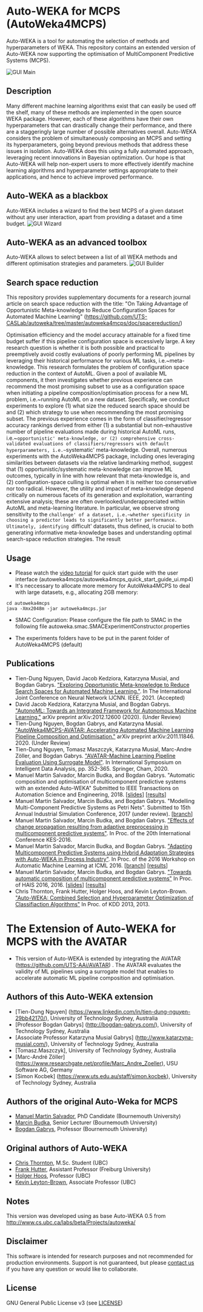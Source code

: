 # Auto-WEKA for MCPS (AutoWeka4MCPS)
Auto-WEKA is a tool for automating the selection of methods and hyperparameters of WEKA. This repository contains an extended version of Auto-WEKA now supporting the optimisation of MultiComponent Predictive Systems (MCPS).

![GUI Main](https://raw.githubusercontent.com/dsibournemouth/autoweka/master/img/GUI-main.png)

## Description
Many different machine learning algorithms exist that can easily be used off the shelf, many of these methods are implemented in the open source WEKA package. However, each of these algorithms have their own hyperparameters that can drastically change their performance, and there are a staggeringly large number of possible alternatives overall. Auto-WEKA considers the problem of simultaneously composing an MCPS and setting its hyperparameters, going beyond previous methods that address these issues in isolation. Auto-WEKA does this using a fully automated approach, leveraging recent innovations in Bayesian optimization. Our hope is that Auto-WEKA will help non-expert users to more effectively identify machine learning algorithms and hyperparameter settings appropriate to their applications, and hence to achieve improved performance.

## Auto-WEKA as a blackbox
Auto-WEKA includes a wizard to find the best MCPS of a given dataset without any user interaction, apart from providing a dataset and a time budget.
![GUI Wizard](https://raw.githubusercontent.com/dsibournemouth/autoweka/master/img/GUI-wizard.png)

## Auto-WEKA as an advanced toolbox
Auto-WEKA allows to select between a list of all WEKA methods and different optimisation strategies and parameters.
![GUI Builder](https://raw.githubusercontent.com/dsibournemouth/autoweka/master/img/GUI-builder.png)

## Search space reduction
This repository provides supplementary documents for a research journal article on search space reduction with the title: "On Taking Advantage of Opportunistic Meta-knowledge to Reduce Configuration Spaces for Automated Machine Learning" (https://github.com/UTS-CASLab/autoweka/tree/master/autoweka4mcps/doc/spacereduction/)

Optimisation efficiency and the model accuracy attainable for a fixed time budget suffer if this pipeline configuration space is excessively large.
A key research question is whether it is both possible and practical to preemptively avoid costly evaluations of poorly performing ML pipelines by leveraging their historical performance for various ML tasks, i.e.~meta-knowledge.
This research formulates the problem of configuration space reduction in the context of AutoML.
Given a pool of available ML components, it then investigates whether previous experience can recommend the most promising subset to use as a configuration space when initiating a pipeline composition/optimisation process for a new ML problem, i.e.~running AutoML on a new dataset.
Specifically, we conduct experiments to explore (1) what size the reduced search space should be and (2) which strategy to use when recommending the most promising subset.
The previous experience comes in the form of classifier/regressor accuracy rankings derived from either (1) a substantial but non-exhaustive number of pipeline evaluations made during historical AutoML runs, i.e.~`opportunistic' meta-knowledge, or (2) comprehensive cross-validated evaluations of classifiers/regressors with default hyperparameters, i.e.~`systematic' meta-knowledge.
Overall, numerous experiments with the AutoWeka4MCPS package, including ones leveraging similarities between datasets via the relative landmarking method, suggest that (1) opportunistic/systematic meta-knowledge can improve ML outcomes, typically in line with how relevant that meta-knowledge is, and (2) configuration-space culling is optimal when it is neither too conservative nor too radical.
However, the utility and impact of meta-knowledge depend critically on numerous facets of its generation and exploitation, warranting extensive analysis; these are often overlooked/underappreciated within AutoML and meta-learning literature.
In particular, we observe strong sensitivity to the `challenge' of a dataset, i.e.~whether specificity in choosing a predictor leads to significantly better performance.
Ultimately, identifying `difficult' datasets, thus defined, is crucial to both generating informative meta-knowledge bases and understanding optimal search-space reduction strategies.
The result

## Usage 

* Please watch the [video tutorial](https://github.com/UTS-AAi/autoweka/blob/master/autoweka4mcps/autoweka4mcps_quick_start_guide_ui.mp4) for quick start guide with the user interface (autoweka4mcps/autoweka4mcps_quick_start_guide_ui.mp4)
* It's neccessary to allocate more memory for AutoWeka4MCPS to deal with large datasets, e.g., allocating 2GB memory:
```
cd autoweka4mcps
java -Xmx2048m -jar autoweka4mcps.jar
```

* SMAC Configuration: Please configure the file path to SMAC in the following file autoweka.smac.SMACExperimentConstructor.properties

* The experiments folders have to be put in the parent folder of AutoWeka4MCPS (default)



## Publications
* Tien-Dung Nguyen, David Jacob Kedziora, Katarzyna Musial, and Bogdan Gabrys. ["Exploring Opportunistic Meta-knowledge to Reduce Search Spaces for Automated Machine Learning."](https://arxiv.org/pdf/2105.00282.pdf). In The International Joint Conference on Neural Network IJCNN. IEEE, 2021. (Accepted)
* David Jacob Kedziora, Katarzyna Musial, and Bogdan Gabrys. ["AutonoML: Towards an Integrated Framework for Autonomous Machine Learning."](https://arxiv.org/pdf/2012.12600) arXiv preprint arXiv:2012.12600 (2020). (Under Review)
* Tien-Dung Nguyen, Bogdan Gabrys, and Katarzyna Musial. ["AutoWeka4MCPS-AVATAR: Accelerating Automated Machine Learning Pipeline Composition and Optimisation."](https://arxiv.org/abs/2011.11846) arXiv preprint arXiv:2011.11846. 2020. (Under Review)
* Tien-Dung Nguyen, Tomasz Maszczyk, Katarzyna Musial, Marc-Andre Zöller, and Bogdan Gabrys. ["AVATAR-Machine Learning Pipeline Evaluation Using Surrogate Model"](https://link.springer.com/chapter/10.1007/978-3-030-44584-3_28). In International Symposium on Intelligent Data Analysis, pp. 352-365. Springer, Cham, 2020.
* Manuel Martin Salvador, Marcin Budka, and Bogdan Gabrys. "Automatic composition and optimisation of multicomponent predictive systems with an extended Auto-WEKA" Submitted to IEEE Transactions on Automation Science and Engineering, 2018. [[slides](http://www.slideshare.net/draxus/automating-machine-learning-is-it-feasible-62661182)] [[results](https://github.com/dsibournemouth/autoweka/tree/master/results)]
 * Manuel Martin Salvador, Marcin Budka, and Bogdan Gabrys. "Modelling Multi-Component Predictive Systems as Petri Nets". Submitted to 15th Annual Industrial Simulation Conference, 2017 (under review). [[branch](https://github.com/dsibournemouth/autoweka/tree/feature/pnml)]
 * Manuel Martin Salvador, Marcin Budka, and Bogdan Gabrys. ["Effects of change propagation resulting from adaptive preprocessing in multicomponent predictive systems"](http://www.sciencedirect.com/science/article/pii/S187705091632066X). In Proc. of the 20th International Conference KES-2016.
 * Manuel Martin Salvador, Marcin Budka, and Bogdan Gabrys. ["Adapting Multicomponent Predictive Systems using Hybrid Adaptation Strategies with Auto-WEKA in Process Industry"](http://www.jmlr.org/proceedings/papers/v64/salvador_adapting_2016.pdf). In Proc. of the 2016 Workshop on Automatic Machine Learning at ICML 2016. [[branch](https://github.com/dsibournemouth/autoweka/tree/feature/batch-adaptation)] [[results](https://github.com/dsibournemouth/autoweka/tree/feature/batch-adaptation/results)]  
 * Manuel Martin Salvador, Marcin Budka, and Bogdan Gabrys. ["Towards automatic composition of multicomponent predictive systems"](http://link.springer.com/chapter/10.1007%2F978-3-319-32034-2_3) In Proc. of HAIS 2016, 2016. [[slides](http://www.slideshare.net/draxus/towards-automatic-composition-of-multicomponent-predictive-systems)] [[results](https://github.com/dsibournemouth/autoweka/tree/master/results)]
 * Chris Thornton, Frank Hutter, Holger Hoos, and Kevin Leyton-Brown. ["Auto-WEKA: Combined Selection and Hyperparameter Optimization of Classifiaction Algorithms"](https://dl.acm.org/citation.cfm?id=2487629) In Proc. of KDD 2013, 2013.

# The Extension of Auto-WEKA for MCPS with the AVATAR
 * This version of Auto-WEKA is extended by integrating the AVATAR (https://github.com/UTS-AAi/AVATAR) . The AVATAR evaluates the validity of ML pipelines using a surrogate model that enables
to accelerate automatic ML pipeline composition and optimisation.

## Authors of this Auto-WEKA extension
 * [Tien-Dung Nguyen] (https://www.linkedin.com/in/tien-dung-nguyen-29bb42170/), University of Technology Sydney, Australia
 * [Professor Bogdan Gabrys] (http://bogdan-gabrys.com/), University of Technology Sydney, Australia
 * [Associate Professor Katarzyna Musial Gabrys] (http://www.katarzyna-musial.com/), University of Technology Sydney, Australia
 * [Tomasz.Maszczyk], University of Technology Sydney, Australia
 * [Marc-André Zöller] (https://www.researchgate.net/profile/Marc_Andre_Zoeller), USU Software AG, Germany
 * [Simon Kocbek] (https://www.uts.edu.au/staff/simon.kocbek), University of Technology Sydney, Australia

## Authors of the original Auto-Weka for MCPS
 * [Manuel Martin Salvador](http://staffprofiles.bournemouth.ac.uk/display/msalvador), PhD Candidate (Bournemouth University)
 * [Marcin Budka](http://staffprofiles.bournemouth.ac.uk/display/mbudka), Senior Lecturer (Bournemouth University)
 * [Bogdan Gabrys](http://bogdan-gabrys.com), Professor (Bournemouth University)
 
## Original authors of Auto-WEKA
 * [Chris Thornton](http://www.cs.ubc.ca/~cwthornt/), M.Sc. Student (UBC)
 * [Frank Hutter](http://www2.informatik.uni-freiburg.de/~hutter/index.html), Assistant Professor (Freiburg University)
 * [Holger Hoos](http://www.cs.ubc.ca/~hoos/), Professor (UBC)
 * [Kevin Leyton-Brown](http://www.cs.ubc.ca/~kevinlb/), Associate Professor (UBC)
 
## Notes
This version was developed using as base Auto-WEKA 0.5 from http://www.cs.ubc.ca/labs/beta/Projects/autoweka/

## Disclaimer
This software is intended for research purposes and not recommended for production environments. Support is not guaranteed, but please [contact us](https://github.com/dsibournemouth/autoweka/issues) if you have any question or would like to collaborate.

## License
GNU General Public License v3 (see [LICENSE](https://github.com/DraXus/autoweka/blob/master/LICENSE))
